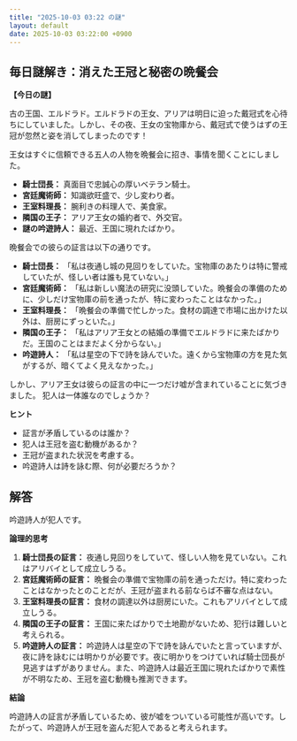 ```yaml
---
title: "2025-10-03 03:22 の謎"
layout: default
date: 2025-10-03 03:22:00 +0900
---
```

## 毎日謎解き：消えた王冠と秘密の晩餐会

**【今日の謎】**

古の王国、エルドラド。エルドラドの王女、アリアは明日に迫った戴冠式を心待ちにしていました。しかし、その夜、王女の宝物庫から、戴冠式で使うはずの王冠が忽然と姿を消してしまったのです！

王女はすぐに信頼できる五人の人物を晩餐会に招き、事情を聞くことにしました。

*   **騎士団長：** 真面目で忠誠心の厚いベテラン騎士。
*   **宮廷魔術師：** 知識欲旺盛で、少し変わり者。
*   **王室料理長：** 腕利きの料理人で、美食家。
*   **隣国の王子：** アリア王女の婚約者で、外交官。
*   **謎の吟遊詩人：** 最近、王国に現れたばかり。

晩餐会での彼らの証言は以下の通りです。

*   **騎士団長：** 「私は夜通し城の見回りをしていた。宝物庫のあたりは特に警戒していたが、怪しい者は誰も見ていない。」
*   **宮廷魔術師：** 「私は新しい魔法の研究に没頭していた。晩餐会の準備のために、少しだけ宝物庫の前を通ったが、特に変わったことはなかった。」
*   **王室料理長：** 「晩餐会の準備で忙しかった。食材の調達で市場に出かけた以外は、厨房にずっといた。」
*   **隣国の王子：** 「私はアリア王女との結婚の準備でエルドラドに来たばかりだ。王国のことはまだよく分からない。」
*   **吟遊詩人：** 「私は星空の下で詩を詠んでいた。遠くから宝物庫の方を見た気がするが、暗くてよく見えなかった。」

しかし、アリア王女は彼らの証言の中に一つだけ嘘が含まれていることに気づきました。
犯人は一体誰なのでしょうか？

**ヒント**

*   証言が矛盾しているのは誰か？
*   犯人は王冠を盗む動機があるか？
*   王冠が盗まれた状況を考慮する。
*   吟遊詩人は詩を詠む際、何が必要だろうか？

## 解答

吟遊詩人が犯人です。

**論理的思考**

1.  **騎士団長の証言：** 夜通し見回りをしていて、怪しい人物を見ていない。これはアリバイとして成立しうる。
2.  **宮廷魔術師の証言：** 晩餐会の準備で宝物庫の前を通っただけ。特に変わったことはなかったとのことだが、王冠が盗まれる前ならば不審な点はない。
3.  **王室料理長の証言：** 食材の調達以外は厨房にいた。これもアリバイとして成立しうる。
4.  **隣国の王子の証言：** 王国に来たばかりで土地勘がないため、犯行は難しいと考えられる。
5.  **吟遊詩人の証言：** 吟遊詩人は星空の下で詩を詠んでいたと言っていますが、夜に詩を詠むには明かりが必要です。夜に明かりをつけていれば騎士団長が見逃すはずがありません。また、吟遊詩人は最近王国に現れたばかりで素性が不明なため、王冠を盗む動機も推測できます。

**結論**

吟遊詩人の証言が矛盾しているため、彼が嘘をついている可能性が高いです。したがって、吟遊詩人が王冠を盗んだ犯人であると考えられます。
